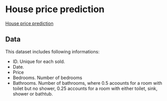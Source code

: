 # House price prediction

[House price prediction](https://www.kaggle.com/datasets/harlfoxem/housesalesprediction?select=kc_house_data.csv)


## Data 
This dataset includes following informations:
* ID. Unique for each sold.
* Date. 
* Price
* Bedrooms. Number of bedrooms
* Bathrooms. Number of bathrooms, where 0.5 acoounts for a room with toilet but no shower, 0.25 accounts for a room with either toilet, sink, shower or bathtub.
